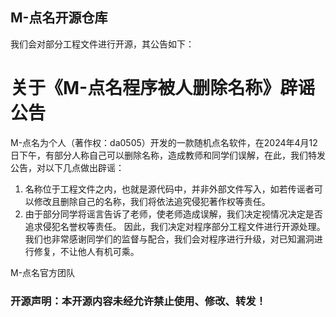 ## M-点名开源仓库
我们会对部分工程文件进行开源，其公告如下：

# 关于《M-点名程序被人删除名称》辟谣公告
M-点名为个人（著作权：da0505）开发的一款随机点名软件，在2024年4月12日下午，有部分人称自己可以删除名称，造成教师和同学们误解，在此，我们特发公告，对以下几点做出辟谣：
1.	名称位于工程文件之内，也就是源代码中，并非外部文件写入，如若传谣者可以修改且删除自己的名称，我们将依法追究侵犯著作权等责任。
2.	由于部分同学将谣言告诉了老师，使老师造成误解，我们决定视情况决定是否追求侵犯名誉权等责任。
因此，我们决定对程序部分工程文件进行开源处理。
我们也非常感谢同学们的监督与配合，我们会对程序进行升级，对已知漏洞进行修复，不让他人有机可乘。

M-点名官方团队

### 开源声明：本开源内容未经允许禁止使用、修改、转发！
